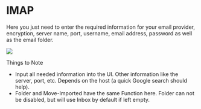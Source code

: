 # IMAP

Here you just need to enter the required information for your email provider, encryption, server name, port, username, email address, password as well as the email folder.

![](https://lh7-us.googleusercontent.com/qo1uIuPrVZ-C4myaQBjSCrK-GgtsohcmAv\_trjcQvxXJ9UYYWzEoNbtXGEo1VwlC4fohGAYwlQ7LXiRYE6AoVkJaldY3fnVINoEloVbSogUpLky7Qt7ARyGLcthHaoUPVmz3W7QJRwZhp0CRVGhFMZQ)

Things to Note

* Input all needed information into the UI. Other information like the server, port, etc. Depends on the host (a quick Google search should help).
* Folder and Move-Imported have the same Function here. Folder can not be disabled, but will use Inbox by default if left empty.
